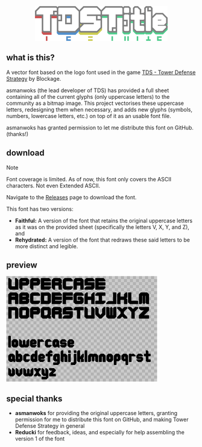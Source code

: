 <div align="center">
  <img src="./logo.png" width="352" height="92" alt=""/>
</div>

## what is this?
A vector font based on the logo font used in the game [TDS - Tower Defense Strategy](https://store.steampowered.com/app/2392280/TDS__Tower_Defense_Strategy/) by Blockage. 

asmanwoks (the lead developer of TDS) has provided a full sheet containing all of the current glyphs (only uppercase letters) to the community as a bitmap image. 
This project vectorises these uppercase letters, redesigning them when necessary, and adds new glyphs (symbols, numbers, lowercase letters, etc.) on top of it as an usable font file.

asmanwoks has granted permission to let me distribute this font on GitHub. (thanks!)

## download
> [!NOTE]
> Font coverage is limited. As of now, this font only covers the ASCII characters. Not even Extended ASCII.

Navigate to the [Releases](https://github.com/ArrayNone/TDS-BasicTimer/releases/) page to download the font.

This font has two versions:
- **Faithful:** A version of the font that retains the original uppercase letters as it was on the provided sheet (specifically the letters V, X, Y, and Z), and
- **Rehydrated:** A version of the font that redraws these said letters to be more distinct and legible.

## preview
![A preview of TDSTitle Rehydrated. On the preview, the uppercase and the lowercase letters are shown.](./preview1.png)

## special thanks
- **asmanwoks** for providing the original uppercase letters, granting permission for me to distribute this font on GitHub, and making Tower Defense Strategy in general
- **Reducki** for feedback, ideas, and especially for help assembling the version 1 of the font
